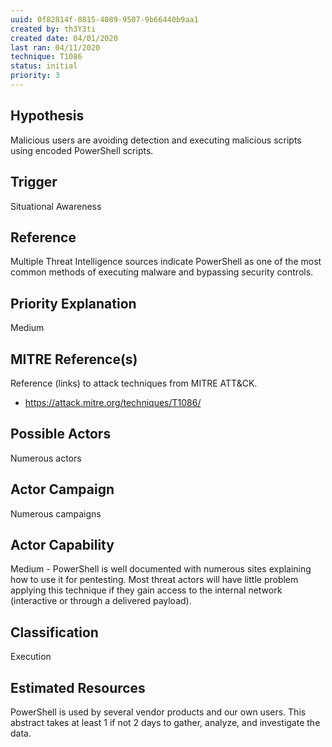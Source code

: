 ```yaml
---
uuid: 0f82814f-0815-4089-9507-9b66440b9aa1
created by: th3Y3ti
created date: 04/01/2020
last ran: 04/11/2020
technique: T1086
status: initial
priority: 3
---
```


## Hypothesis
Malicious users are avoiding detection and executing malicious scripts using encoded PowerShell scripts.

## Trigger
Situational Awareness

## Reference
Multiple Threat Intelligence sources indicate PowerShell as one of the most common methods of executing malware and bypassing security controls.

## Priority Explanation
Medium

## MITRE Reference(s)
Reference (links) to attack techniques from MITRE ATT&CK.
- https://attack.mitre.org/techniques/T1086/

## Possible Actors
Numerous actors

## Actor Campaign
Numerous campaigns

## Actor Capability
Medium - PowerShell is well documented with numerous sites explaining how to use it for pentesting. Most threat actors will have little problem applying this technique if they gain access to the internal network (interactive or through a delivered payload).

## Classification
Execution

## Estimated Resources
PowerShell is used by several vendor products and our own users. This abstract takes at least 1 if not 2 days to gather, analyze, and investigate the data.
